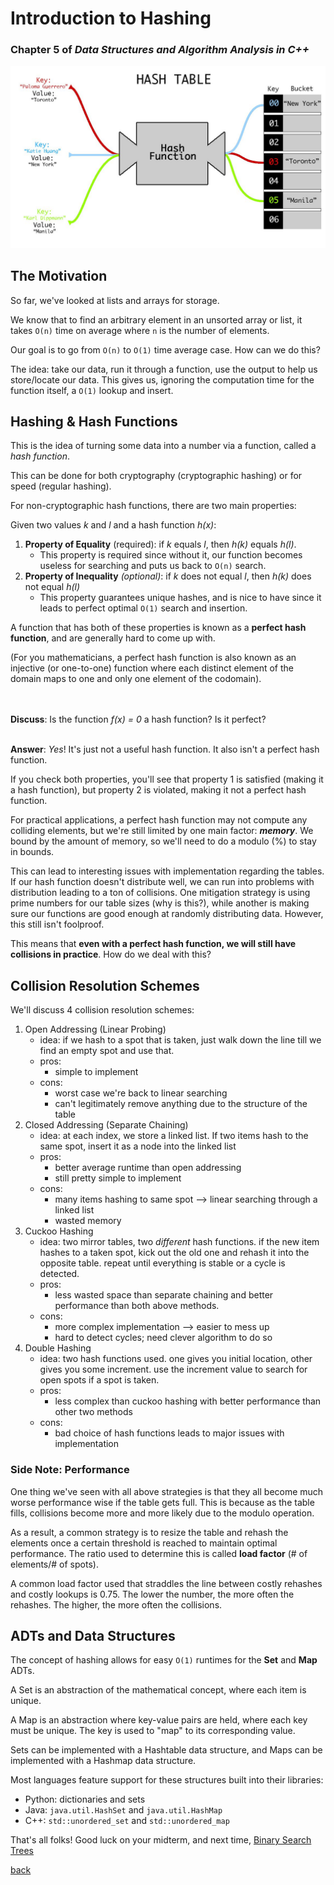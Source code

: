 # Introduction to Hashing
### Chapter 5 of _Data Structures and Algorithm Analysis in C++_

![hashmap](../images/hashtable.jpeg)

## The Motivation
So far, we've looked at lists and arrays for storage.

We know that to find an arbitrary element in an unsorted array or list, it takes `O(n)` time on average where `n` is the number of elements.

Our goal is to go from `O(n)` to `O(1)` time average case. How can we do this?

The idea: take our data, run it through a function, use the output to help us store/locate our data. This gives us, ignoring the computation time for the function itself, a `O(1)` lookup and insert.

## Hashing & Hash Functions
This is the idea of turning some data into a number via a function, called a *hash function*.

This can be done for both cryptography (cryptographic hashing) or for speed (regular hashing).

For non-cryptographic hash functions, there are two main properties:

Given two values *k* and *l* and a hash function *h(x)*:
1. **Property of Equality** (required): if *k* equals *l*, then *h(k)* equals *h(l)*.
   * This property is required since without it, our function becomes useless for searching and puts us back to `O(n)` search.
2. **Property of Inequality** *(optional)*: if *k* does not equal *l*, then *h(k)* does not equal *h(l)*
   * This property guarantees unique hashes, and is nice to have since it leads to perfect optimal `O(1)` search and insertion.

A function that has both of these properties is known as a **perfect hash function**, and are generally hard to come up with. 

(For you mathematicians, a perfect hash function is also known as an injective (or one-to-one) function where each distinct element of the domain maps to one and only one element of the codomain).

<br><br>
**Discuss**: Is the function *f(x) = 0* a hash function? Is it perfect?
<br><br>

**Answer**: *Yes*! It's just not a useful hash function. It also isn't a perfect hash function.

If you check both properties, you'll see that property 1 is satisfied (making it a hash function), but property 2 is violated, making it not a perfect hash function.

For practical applications, a perfect hash function may not compute any colliding elements, but we're still limited by one main factor: **_memory_**. We bound by the amount of memory, so we'll need to do a modulo (%) to stay in bounds.

This can lead to interesting issues with implementation regarding the tables. If our hash function doesn't distribute well,
we can run into problems with distribution leading to a ton of collisions. One mitigation strategy is using prime numbers for our table sizes (why is this?), while another is making sure our functions are good enough at randomly distributing data. However, this still isn't foolproof.

This means that **even with a perfect hash function, we will still have collisions in practice**. How do we deal with this?

## Collision Resolution Schemes

We'll discuss 4 collision resolution schemes:

1. Open Addressing (Linear Probing)
   * idea: if we hash to a spot that is taken, just walk down the line till we find an empty spot and use that.
   * pros:
     * simple to implement
   * cons:
     * worst case we're back to linear searching
     * can't legitimately remove anything due to the structure of the table
2. Closed Addressing (Separate Chaining)
   * idea: at each index, we store a linked list. If two items hash to the same spot, insert it as a node into the linked list
   * pros:
     * better average runtime than open addressing
     * still pretty simple to implement
   * cons:
     * many items hashing to same spot --> linear searching through a linked list
     * wasted memory
3. Cuckoo Hashing
   * idea: two mirror tables, two *different* hash functions. if the new item hashes to a taken spot, kick out the old one and rehash it into the opposite table. repeat until everything is stable or a cycle is detected.
   * pros:
     * less wasted space than separate chaining and better performance than both above methods.
   * cons:
     * more complex implementation --> easier to mess up
     * hard to detect cycles; need clever algorithm to do so
4. Double Hashing
   * idea: two hash functions used. one gives you initial location, other gives you some increment. use the increment value to search for open spots if a spot is taken.
   * pros:
     * less complex than cuckoo hashing with better performance than other two methods
   * cons:
     * bad choice of hash functions leads to major issues with implementation

### Side Note: Performance
One thing we've seen with all above strategies is that they all become much worse performance wise if the table gets full. This is because as the table fills, collisions become more and more likely due to the modulo operation.

As a result, a common strategy is to resize the table and rehash the elements once a certain threshold is reached to maintain optimal performance. The ratio used to determine this is called **load factor** (# of elements/# of spots).

A common load factor used that straddles the line between costly rehashes and costly lookups is 0.75. The lower the number, the more often the rehashes. The higher, the more often the collisions.

## ADTs and Data Structures
The concept of hashing allows for easy `O(1)` runtimes for the **Set** and **Map** ADTs.

A Set is an abstraction of the mathematical concept, where each item is unique.

A Map is an abstraction where key-value pairs are held, where each key must be unique. The key is used to "map" to its corresponding value.

Sets can be implemented with a Hashtable data structure, and Maps can be implemented with a Hashmap data structure.

Most languages feature support for these structures built into their libraries:
* Python: dictionaries and sets
* Java: `java.util.HashSet` and `java.util.HashMap`
* C++: `std::unordered_set` and `std::unordered_map`


That's all folks! Good luck on your midterm, and next time, [Binary Search Trees](./rebalancing.md)

[back](../lectures.md)
